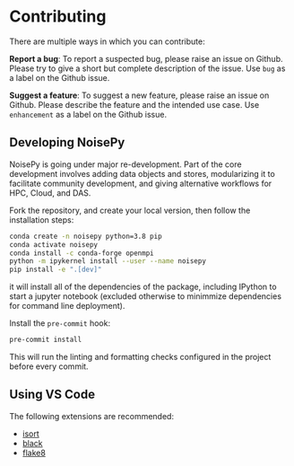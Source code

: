 # Contributing

There are multiple ways in which you can contribute:

**Report a bug**: To report a suspected bug, please raise an issue on Github. Please try to give a short but complete description of the issue. Use ```bug``` as a label on the Github issue.

**Suggest a feature**: To suggest a new feature, please raise an issue on Github. Please describe the feature and the intended use case. Use ```enhancement``` as a label on the Github issue.

## Developing NoisePy

NoisePy is going under major re-development. Part of the core development involves adding data objects and stores, modularizing it to facilitate community development, and giving alternative workflows for HPC, Cloud, and DAS.

Fork the repository, and create your local version, then follow the installation steps:
```bash
conda create -n noisepy python=3.8 pip
conda activate noisepy
conda install -c conda-forge openmpi
python -m ipykernel install --user --name noisepy
pip install -e ".[dev]"
```
it will install all of the dependencies of the package, including IPython to start a jupyter notebook (excluded otherwise to minimmize dependencies for command line deployment).

Install the `pre-commit` hook:
```sh
pre-commit install
```

This will run the linting and formatting checks configured in the project before every commit.

## Using VS Code

The following extensions are recommended:

- [isort](https://marketplace.visualstudio.com/items?itemName=ms-python.isort)
- [black](https://marketplace.visualstudio.com/items?itemName=ms-python.black-formatter)
- [flake8](https://marketplace.visualstudio.com/items?itemName=ms-python.flake8)
